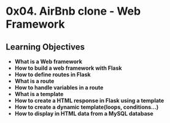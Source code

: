 # 0x04. AirBnb clone - Web Framework

## Learning Objectives
* **What is a Web framework**
* **How to build a web framework with Flask**
* **How to define routes in Flask**
* **What is a route**
* **How to handle variables in a route**
* **What is a template**
* **How to create a HTML response in Flask using a template**
* **How to create a dynamic template(loops, conditions...)**
* **How to display in HTML data from a MySQL database**
